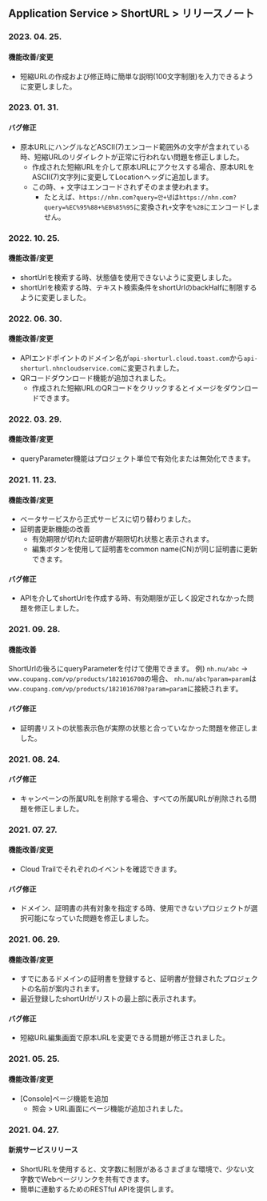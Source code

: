 ## Application Service > ShortURL > リリースノート

### 2023. 04. 25.

#### 機能改善/変更
* 短縮URLの作成および修正時に簡単な説明(100文字制限)を入力できるように変更しました。

### 2023. 01. 31.

#### バグ修正
* 原本URLにハングルなどASCII(7)エンコード範囲外の文字が含まれている時、短縮URLのリダイレクトが正常に行われない問題を修正しました。
  * 作成された短縮URLを介して原本URLにアクセスする場合、原本URLをASCII(7)文字列に変更してLocationヘッダに追加します。
  * この時、+ 文字はエンコードされずそのまま使われます。
    * たとえば、`https://nhn.com?query=안+녕`は`https://nhn.com?query=%EC%95%88+%EB%85%95`に変換され`+`文字を`%2B`にエンコードしません。

### 2022. 10. 25.

#### 機能改善/変更
* shortUrlを検索する時、状態値を使用できないように変更しました。
* shortUrlを検索する時、テキスト検索条件をshortUrlのbackHalfに制限するように変更しました。

### 2022. 06. 30.

#### 機能改善/変更
* APIエンドポイントのドメイン名が`api-shorturl.cloud.toast.com`から`api-shorturl.nhncloudservice.com`に変更されました。
* QRコードダウンロード機能が追加されました。
    * 作成された短縮URLのQRコードをクリックするとイメージをダウンロードできます。

### 2022. 03. 29.

#### 機能改善/変更
* queryParameter機能はプロジェクト単位で有効化または無効化できます。


### 2021. 11. 23.

#### 機能改善/変更
* ベータサービスから正式サービスに切り替わりました。
* 証明書更新機能の改善
    * 有効期限が切れた証明書が期限切れ状態と表示されます。
    * 編集ボタンを使用して証明書をcommon name(CN)が同じ証明書に更新できます。

#### バグ修正
* APIを介してshortUrlを作成する時、有効期限が正しく設定されなかった問題を修正しました。

### 2021. 09. 28.

#### 機能改善
ShortUrlの後ろにqueryParameterを付けて使用できます。
例) `nh.nu/abc` -> `www.coupang.com/vp/products/1821016708`の場合、 `nh.nu/abc?param=param`は`www.coupang.com/vp/products/1821016708?param=param`に接続されます。
#### バグ修正
* 証明書リストの状態表示色が実際の状態と合っていなかった問題を修正しました。

### 2021. 08. 24.

#### バグ修正
* キャンペーンの所属URLを削除する場合、すべての所属URLが削除される問題を修正しました。

### 2021. 07. 27.

#### 機能改善/変更
* Cloud Trailでそれぞれのイベントを確認できます。

#### バグ修正
* ドメイン、証明書の共有対象を指定する時、使用できないプロジェクトが選択可能になっていた問題を修正しました。

### 2021. 06. 29.

#### 機能改善/変更
* すでにあるドメインの証明書を登録すると、証明書が登録されたプロジェクトの名前が案内されます。
* 最近登録したshortUrlがリストの最上部に表示されます。

#### バグ修正
* 短縮URL編集画面で原本URLを変更できる問題が修正されました。

### 2021. 05. 25.

#### 機能改善/変更
* [Console]ページ機能を追加
    * 照会 > URL画面にページ機能が追加されました。

### 2021. 04. 27.

#### 新規サービスリリース
* ShortURLを使用すると、文字数に制限があるさまざまな環境で、少ない文字数でWebページリンクを共有できます。
* 簡単に連動するためのRESTful APIを提供します。
